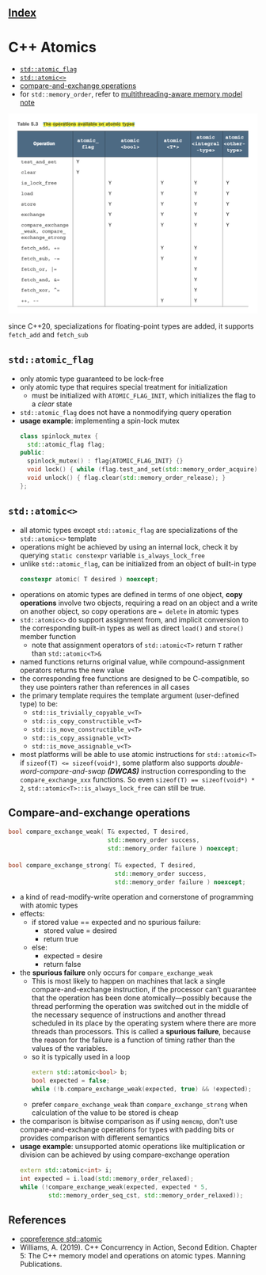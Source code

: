 ## [Index](../README.md)

# C++ Atomics

- [`std::atomic_flag`](#stdatomic_flag)
- [`std::atomic<>`](#stdatomic)
- [compare-and-exchange operations](#compare-and-exchange-operations)
- for `std::memory_order`, refer to [multithreading-aware memory model note](./memory-model/memory-model.md)

<p align="center">
    <img src="./atomic_op.png">
</p>

 since C++20, specializations for floating-point types are added, it supports `fetch_add` and `fetch_sub`

## `std::atomic_flag`

- only atomic type guaranteed to be lock-free
- only atomic type that requires special treatment for initialization
    - must be initialized with `ATOMIC_FLAG_INIT`, which initializes the flag to a _clear_ state
- `std::atomic_flag` does not have a nonmodifying query operation
- __usage example__: implementing a spin-lock mutex
    ```cpp
    class spinlock_mutex {
      std::atomic_flag flag;
    public:
      spinlock_mutex() : flag{ATOMIC_FLAG_INIT} {}
      void lock() { while (flag.test_and_set(std::memory_order_acquire)); }
      void unlock() { flag.clear(std::memory_order_release); }
    };
    ```

## `std::atomic<>`

- all atomic types except `std::atomic_flag` are specializations of the `std::atomic<>` template
- operations might be achieved by using an internal lock, check it by querying `static constexpr` variable `is_always_lock_free`
- unlike `std::atomic_flag`, can be initialized from an object of built-in type
    ```cpp
    constexpr atomic( T desired ) noexcept;
    ```
- operations on atomic types are defined in terms of one object, __copy operations__ involve two objects, requiring a read on an object and a write on another object, so copy operations are `= delete` in atomic types
- `std::atomic<>` do support assignment from, and implicit conversion to the corresponding built-in types as well as direct `load()` and `store()` member function
    - note that assignment operators of `std::atomic<T>` return `T` rather than `std::atomic<T>&`
- named functions returns original value, while compound-assignment operators returns the new value
- the corresponding free functions are designed to be C-compatible, so they use pointers rather than references in all cases
- the primary template requires the template argument (user-defined type) to be: 
    - `std::is_trivially_copyable_v<T>`
    - `std::is_copy_constructible_v<T>`
    - `std::is_move_constructible_v<T>`
    - `std::is_copy_assignable_v<T>`
    - `std::is_move_assignable_v<T>`
- most platforms will be able to use atomic instructions for `std::atomic<T>` if `sizeof(T) <= sizeof(void*)`, some platform also supports _double-word-compare-and-swap_ ___(DWCAS)___ instruction corresponding to the `compare_exchange_xxx` functions. So even `sizeof(T) == sizeof(void*) * 2`, `std::atomic<T>::is_always_lock_free` can still be true.


## Compare-and-exchange operations

```cpp
bool compare_exchange_weak( T& expected, T desired,
                            std::memory_order success,
                            std::memory_order failure ) noexcept;

bool compare_exchange_strong( T& expected, T desired,
                              std::memory_order success,
                              std::memory_order failure ) noexcept;
```
- a kind of read-modify-write operation and cornerstone of programming with atomic types
- effects:
    - if stored value == expected and no spurious failure:
        - stored value = desired
        - return true
    - else:
        - expected = desire
        - return false
- the __spurious failure__ only occurs for `compare_exchange_weak`
    - This is most likely to happen on machines that lack a single compare-and-exchange instruction, if the processor can’t guarantee that the operation has been done atomically—possibly because the thread performing the operation was switched out in the middle of the necessary sequence of instructions and another thread scheduled in its place by the operating system where there are more threads than processors. This is called a __spurious failure__, because the reason for the failure is a function of timing rather than the values of the variables.
    - so it is typically used in a loop
        ```cpp
        extern std::atomic<bool> b;
        bool expected = false;
        while (!b.compare_exchange_weak(expected, true) && !expected);
        ```
    - prefer `compare_exchange_weak` than `compare_exchange_strong` when calculation of the value to be stored is cheap
- the comparison is bitwise comparison as if using `memcmp`, don't use compare-and-exchange operations for types with padding bits or provides comparison with different semantics
- __usage example__: unsupported atomic operations like multiplication or division can be achieved by using compare-exchange operation
    ```cpp
    extern std::atomic<int> i;
    int expected = i.load(std::memory_order_relaxed);
    while (!compare_exchange_weak(expected, expected * 5,
            std::memory_order_seq_cst, std::memory_order_relaxed));
    ```

## References

- [cppreference std::atomic](https://en.cppreference.com/w/cpp/atomic/atomic)
- Williams, A. (2019). C++ Concurrency in Action, Second Edition. Chapter 5: The C++ memory model and operations on atomic types. Manning Publications.